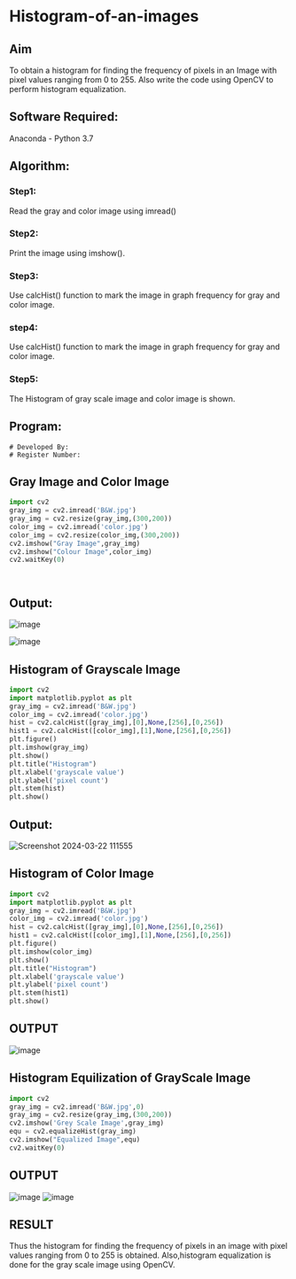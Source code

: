 # Histogram-of-an-images
## Aim
To obtain a histogram for finding the frequency of pixels in an Image with pixel values ranging from 0 to 255. Also write the code using OpenCV to perform histogram equalization.

## Software Required:
Anaconda - Python 3.7

## Algorithm:
### Step1:
Read the gray and color image using imread()

### Step2:
Print the image using imshow().



### Step3:
Use calcHist() function to mark the image in graph frequency for gray and color image.

### step4:
Use calcHist() function to mark the image in graph frequency for gray and color image.

### Step5:
The Histogram of gray scale image and color image is shown.


## Program:
```
# Developed By: 
# Register Number:
```
## Gray Image and Color Image
```python
import cv2
gray_img = cv2.imread('B&W.jpg')
gray_img = cv2.resize(gray_img,(300,200))
color_img = cv2.imread('color.jpg')
color_img = cv2.resize(color_img,(300,200))
cv2.imshow("Gray Image",gray_img)
cv2.imshow("Colour Image",color_img)
cv2.waitKey(0)




```
## Output:

![image](https://github.com/Goutham2306/Histogram-of-an-images/assets/138971154/7d3555af-9ed8-4d92-b68d-152acf28d13b)


![image](https://github.com/Goutham2306/Histogram-of-an-images/assets/138971154/82ab73ad-bb90-4c6e-9040-d53249da5ca1)


## Histogram of Grayscale Image

``` python
import cv2
import matplotlib.pyplot as plt
gray_img = cv2.imread('B&W.jpg')
color_img = cv2.imread('color.jpg')
hist = cv2.calcHist([gray_img],[0],None,[256],[0,256])
hist1 = cv2.calcHist([color_img],[1],None,[256],[0,256])
plt.figure()
plt.imshow(gray_img)
plt.show()
plt.title("Histogram")
plt.xlabel('grayscale value')
plt.ylabel('pixel count')
plt.stem(hist)
plt.show()
```









## Output:
![Screenshot 2024-03-22 111555](https://github.com/Goutham2306/Histogram-of-an-images/assets/138971154/b54863d4-bada-4114-a7de-0e19ba739879)
## Histogram of Color Image
``` python
import cv2
import matplotlib.pyplot as plt
gray_img = cv2.imread('B&W.jpg')
color_img = cv2.imread('color.jpg')
hist = cv2.calcHist([gray_img],[0],None,[256],[0,256])
hist1 = cv2.calcHist([color_img],[1],None,[256],[0,256])
plt.figure()
plt.imshow(color_img)
plt.show()
plt.title("Histogram")
plt.xlabel('grayscale value')
plt.ylabel('pixel count')
plt.stem(hist1)
plt.show()
```

## OUTPUT
![image](https://github.com/Goutham2306/Histogram-of-an-images/assets/138971154/d4c61171-763f-420f-a8e3-bd167a213015)

## Histogram Equilization of GrayScale Image
``` python
import cv2
gray_img = cv2.imread('B&W.jpg',0)
gray_img = cv2.resize(gray_img,(300,200))
cv2.imshow('Grey Scale Image',gray_img)
equ = cv2.equalizeHist(gray_img)
cv2.imshow("Equalized Image",equ)
cv2.waitKey(0)
```

## OUTPUT
![image](https://github.com/Goutham2306/Histogram-of-an-images/assets/138971154/c0adb7b1-6ec9-43ae-a5a7-833c4a863658)       ![image](https://github.com/Goutham2306/Histogram-of-an-images/assets/138971154/2b207e69-5e92-4a89-942b-8b6f435c0e98)

## RESULT
Thus the histogram for finding the frequency of pixels in an image with pixel values ranging from 0 to 255 is obtained. Also,histogram equalization is done for the gray scale image using OpenCV.


